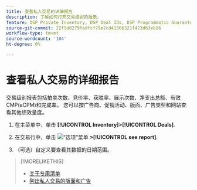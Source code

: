 ```yaml
---
title: 查看私人交易的详细报告
description: 了解如何打开交易级别的报表。
feature: DSP Private Inventory, DSP Deal IDs, DSP Programmatic Guaranteed Deals
source-git-commit: 22f5d8279fadfcf79e2cd41566321f423d63eb16
workflow-type: tm+mt
source-wordcount: '104'
ht-degree: 0%

---
```


# 查看私人交易的详细报告

交易级别报表包括拍卖次数、竞价率、获胜率、展示次数、净支出总额、有效CMP(eCPM)和完成率。 您可以按广告商、促销活动、版面、广告类型和网站查看其他绩效量度。

1. 在主菜单中，单击 **[!UICONTROL Inventory]>[!UICONTROL Deals]**.

1. 在交易行中，单击 ![“选项”菜单](/help/dsp/assets/options-menu.png) **>[!UICONTROL see report]**.

1. （可选）自定义要查看其数据的日期范围。

>[!MORELIKETHIS]
>
>* [关于专用清单](private-inventory-about.md)
>* [列出私人交易的版面和广告](private-deal-view-placements.md)

